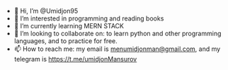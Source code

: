 - 👋 Hi, I’m @Umidjon95
- 👀 I’m interested in programming and reading books
- 🌱 I’m currently learning MERN STACK
- 💞️ I’m looking to collaborate on: to learn python and other programming languages, and to practice for free.
- 📫 How to reach me: my email is menumidjonman@gmail.com, and my telegram is https://t.me/umidjonMansurov
<!---
Umidjon95/Umidjon95 is a ✨ special ✨ repository because its `README.md` (this file) appears on your GitHub profile.
You can click the Preview link to take a look at your changes.
--->
